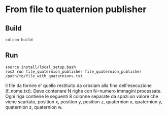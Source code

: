# From file to quaternion publisher

## Build
```console
colcon build
```

## Run
```console
source install/local_setup.bash
ros2 run file_quaternion_publisher file_quaternion_publisher /path/to/file_with_quaternions.txt
```

Il file da fornire e' quello restituito da orbslam alla fine dell'esecuzione (f_nome.txt). Deve contenere N righe con N=numero immagini processate. Ogni riga contiene le seguenti 8 colonne separate da spazi:un valore che viene scartato,
 position x, position y, position z, quaternion x, quaternion y, quaternion z, quaternion w.
 
